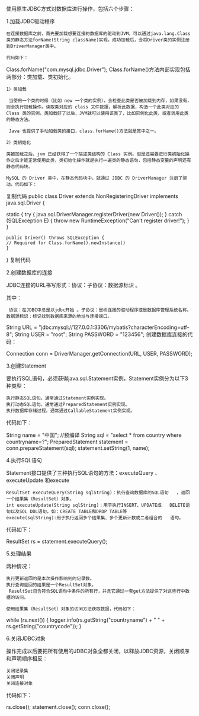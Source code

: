 使用原生JDBC方式对数据库进行操作，包括六个步骤：

1.加载JDBC驱动程序

    在连接数据库之前，首先要加载想要连接的数据库的驱动到JVM。可以通过java.lang.Class类的静态方法forName(String className)实现，成功加载后，会将Driver类的实例注册到DriverManager类中。

    代码如下：

Class.forName("com.mysql.jdbc.Driver");
    Class.forName()方法内部实现包括两部分：类加载、类初始化。

    1）类加载

     当使用一个类的时候（比如 new 一个类的实例），会检查此类是否被加载到内存，如果没有，则会执行加载操作。读取类对应的 class 文件数据，解析此数据，构造一个此类对应的 Class 类的实例。类加载好了以后，JVM就可以使用该类了，比如实例化此类，或者调用此类的静态方法。

     Java 也提供了手动加载类的接口，class.forName()方法就是其中之一。

    2）类初始化

    类被加载之后，jvm 已经获得了一个描述类结构的 Class 实例。但是还需要进行类初始化操作之后才能正常使用此类，类初始化操作就是执行一遍类的静态语句，包括静态变量的声明还有静态代码块。

    MySQL 的 Driver 类中，在静态代码块中，就通过 JDBC 的 DriverManager 注册了驱动。代码如下：

复制代码
public class Driver extends NonRegisteringDriver implements java.sql.Driver {
  
static {
    try {
        java.sql.DriverManager.registerDriver(new Driver());
    } catch (SQLException E) {
        throw new RuntimeException("Can't register driver!");
    }
}
  
    public Driver() throws SQLException {
    // Required for Class.forName().newInstance()
    }
}
复制代码
 

2.创建数据库的连接

JDBC连接的URL书写形式：协议：子协议：数据源标识 。

其中：

     协议：在JDBC中总是以jdbc开始 。子协议：是桥连接的驱动程序或是数据库管理系统名称。  数据源标识：标记找到数据库来源的地址与连接端口。

String URL = "jdbc:mysql://127.0.0.1:3306/mybatis?characterEncoding=utf-8";
String USER = "root";
String PASSWORD = "123456";
创建数据库连接的代码：

Connection conn = DriverManager.getConnection(URL, USER, PASSWORD);
 

3.创建Statement

要执行SQL语句，必须获得java.sql.Statement实例，Statement实例分为以下3 种类型：

    执行静态SQL语句。通常通过Statement实例实现。
    执行动态SQL语句。通常通过PreparedStatement实例实现。
    执行数据库存储过程。通常通过CallableStatement实例实现。
代码如下：

String name = "中国";
//预编译
String sql = "select * from country where countryname=?";
PreparedStatement statement = conn.prepareStatement(sql);
statement.setString(1, name);
 

4.执行SQL语句

Statement接口提供了三种执行SQL语句的方法：executeQuery 、executeUpdate   和execute  

    ResultSet executeQuery(String sqlString)：执行查询数据库的SQL语句   ，返回一个结果集（ResultSet）对象。
    int executeUpdate(String sqlString)：用于执行INSERT、UPDATE或   DELETE语句以及SQL DDL语句，如：CREATE TABLE和DROP TABLE等  
    execute(sqlString):用于执行返回多个结果集、多个更新计数或二者组合的   语句。
代码如下：

ResultSet rs = statement.executeQuery();
 

5.处理结果 

两种情况：  

    执行更新返回的是本次操作影响到的记录数。  
    执行查询返回的结果是一个ResultSet对象。  
     ResultSet包含符合SQL语句中条件的所有行，并且它通过一套get方法提供了对这些行中数据的访问。

    使用结果集（ResultSet）对象的访问方法获取数据，代码如下：

while (rs.next()) {
    logger.info(rs.getString("countryname") + " " + rs.getString("countrycode"));
}
 

6.关闭JDBC对象

操作完成以后要把所有使用的JDBC对象全都关闭，以释放JDBC资源，关闭顺序和声明顺序相反：

    关闭记录集
    关闭声明  
    关闭连接对象
代码如下：

rs.close();
statement.close();
conn.close();
 
